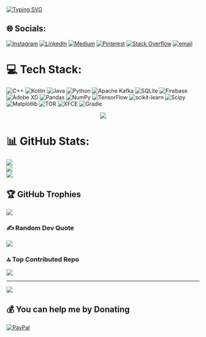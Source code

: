 <a href="https://git.io/typing-svg"><img src="https://readme-typing-svg.herokuapp.com?font=Doto&weight=500&size=30&pause=1000&color=00F7F7&center=true&multiline=true&width=435&height=60&lines=Hi+I'm+Syed+Bilal+Ahmad" alt="Typing SVG" /></a>


## 🌐 Socials:
[![Instagram](https://img.shields.io/badge/Instagram-%23E4405F.svg?logo=Instagram&logoColor=white)](https://instagram.com/https://www.instagram.com/syed22144?igsh=MzNlNGNkZWQ4Mg==) [![LinkedIn](https://img.shields.io/badge/LinkedIn-%230077B5.svg?logo=linkedin&logoColor=white)](https://linkedin.com/in/https://www.linkedin.com/in/syed-bilal-ahmad-454468203?utm_source=share&utm_campaign=share_via&utm_content=profile&utm_medium=android_app) [![Medium](https://img.shields.io/badge/Medium-12100E?logo=medium&logoColor=white)](https://medium.com/@https://medium.com/@syedbilalahmad397) [![Pinterest](https://img.shields.io/badge/Pinterest-%23E60023.svg?logo=Pinterest&logoColor=white)](https://pinterest.com/https://pin.it/5x85LVPBJ) [![Stack Overflow](https://img.shields.io/badge/-Stackoverflow-FE7A16?logo=stack-overflow&logoColor=white)](https://stackoverflow.com/users/https://stackoverflow.com/users/29562515/syed-bilal-ahmad) [![email](https://img.shields.io/badge/Email-D14836?logo=gmail&logoColor=white)](mailto:gm2803@myamu.ac.in) 

# 💻 Tech Stack:
![C++](https://img.shields.io/badge/c++-%2300599C.svg?style=for-the-badge&logo=c%2B%2B&logoColor=white) ![Kotlin](https://img.shields.io/badge/kotlin-%237F52FF.svg?style=for-the-badge&logo=kotlin&logoColor=white) ![Java](https://img.shields.io/badge/java-%23ED8B00.svg?style=for-the-badge&logo=openjdk&logoColor=white) ![Python](https://img.shields.io/badge/python-3670A0?style=for-the-badge&logo=python&logoColor=ffdd54) ![Apache Kafka](https://img.shields.io/badge/Apache%20Kafka-000?style=for-the-badge&logo=apachekafka) ![SQLite](https://img.shields.io/badge/sqlite-%2307405e.svg?style=for-the-badge&logo=sqlite&logoColor=white) ![Firebase](https://img.shields.io/badge/firebase-a08021?style=for-the-badge&logo=firebase&logoColor=ffcd34) ![Adobe XD](https://img.shields.io/badge/Adobe%20XD-470137?style=for-the-badge&logo=Adobe%20XD&logoColor=#FF61F6) ![Pandas](https://img.shields.io/badge/pandas-%23150458.svg?style=for-the-badge&logo=pandas&logoColor=white) ![NumPy](https://img.shields.io/badge/numpy-%23013243.svg?style=for-the-badge&logo=numpy&logoColor=white) ![TensorFlow](https://img.shields.io/badge/TensorFlow-%23FF6F00.svg?style=for-the-badge&logo=TensorFlow&logoColor=white) ![scikit-learn](https://img.shields.io/badge/scikit--learn-%23F7931E.svg?style=for-the-badge&logo=scikit-learn&logoColor=white) ![Scipy](https://img.shields.io/badge/SciPy-%230C55A5.svg?style=for-the-badge&logo=scipy&logoColor=%white) ![Matplotlib](https://img.shields.io/badge/Matplotlib-%23ffffff.svg?style=for-the-badge&logo=Matplotlib&logoColor=black) ![TOR](https://img.shields.io/badge/tor-%237E4798.svg?style=for-the-badge&logo=tor-project&logoColor=white) ![XFCE](https://img.shields.io/badge/XFCE-%232284F2.svg?style=for-the-badge&logo=xfce&logoColor=white) ![Gradle](https://img.shields.io/badge/Gradle-02303A.svg?style=for-the-badge&logo=Gradle&logoColor=white)


<p align="center">
  <a href="https://skillicons.dev">
    <img src="https://skillicons.dev/icons?i=anaconda,androidstudio,arch,bash,cpp,dart,debian,fastapifirebase,,flutter,gcp,git,github,gradle,idea,java,kali,kotlin,linux,materialui,matlab,mysql,postgres,powershell,pycharm,py,sqlite,stackoverflow,sklearn,tensorflow,ubuntu,vscode,windows,xd," />
  </a>
</p>




# 📊 GitHub Stats:
![](https://github-readme-stats.vercel.app/api?username=Sbilalahmad&theme=dark&hide_border=false&include_all_commits=false&count_private=false)<br/>
![](https://github-readme-streak-stats.herokuapp.com/?user=Sbilalahmad&theme=dark&hide_border=false)<br/>
![](https://github-readme-stats.vercel.app/api/top-langs/?username=Sbilalahmad&theme=dark&hide_border=false&include_all_commits=false&count_private=false&layout=compact)

## 🏆 GitHub Trophies
![](https://github-profile-trophy.vercel.app/?username=Sbilalahmad&theme=tokyonight&no-frame=true&no-bg=false&margin-w=4)

### ✍️ Random Dev Quote
![](https://quotes-github-readme.vercel.app/api?type=horizontal&theme=tokyonight)

### 🔝 Top Contributed Repo
![](https://github-contributor-stats.vercel.app/api?username=Sbilalahmad&limit=5&theme=tokyonight&combine_all_yearly_contributions=true)

---
[![](https://visitcount.itsvg.in/api?id=Sbilalahmad&icon=5&color=0)](https://visitcount.itsvg.in)

  ## 💰 You can help me by Donating
  [![PayPal](https://img.shields.io/badge/PayPal-00457C?style=for-the-badge&logo=paypal&logoColor=white)](https://paypal.me/https://www.paypal.me/SyedBilalAhmad) 
